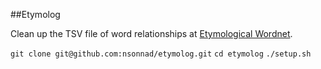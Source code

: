 ##Etymolog

Clean up the TSV file of word relationships at [Etymological Wordnet](http://www1.icsi.berkeley.edu/~demelo/etymwn/).

`git clone git@github.com:nsonnad/etymolog.git`
`cd etymolog`
`./setup.sh`